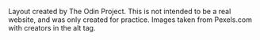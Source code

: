 Layout created by The Odin Project.
This is not intended to be a real website, and was only created for practice.
Images taken from Pexels.com with creators in the alt tag.